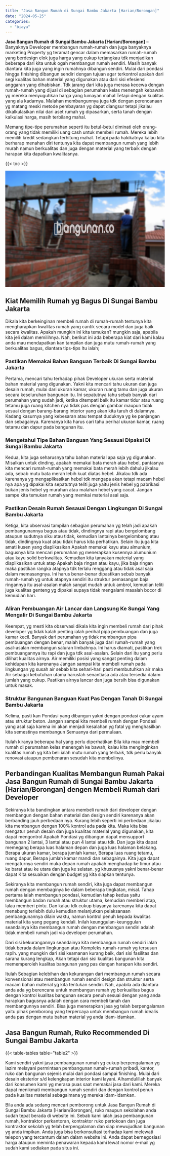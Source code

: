 ```yaml
---
title: "Jasa Bangun Rumah di Sungai Bambu Jakarta [Harian/Borongan]"
date: "2024-05-25"
categories: 
  - "biaya"
---
```


**Jasa Bangun Rumah di Sungai Bambu Jakarta \[Harian/Borongan\]** – Banyaknya Developer membangun rumah-rumah dan juga banyaknya marketing Property yg teramat gencar dalam memasarkan rumah-rumah yang berdesign elok juga harga yang cukup terjangkau tdk menjadikan beberapa dari kita untuk ogah membangun rumah sendiri. Masih banyak diantara kita juga yang ingin rumahnya dibangun sendiri. Mulai dari pondasi hingga finishing dibangun sendiri dengan tujuan agar terkontrol apakah dari segi kualitas bahan material yang digunakan atau dari sisi efesiensi anggaran yang dihabiskan. Tdk jarang dari kita juga merasa kecewa dengan rumah-rumah yang dijual di sebagian perumahan kelas menengah kebawah yg mereka menyuguhkan harga yang lumayan mahal Tetapi dengan kualitas yang ala kadarnya. Malahan membangunnya juga tdk dengan perencanaan yg matang meski metode pembayaran yg dapat diangsur tetapi jikalau dikalkulasikan nilai dari aset rumah yg dipasarkan, serta tanah dengan kalkulasi harga, masih terbilang mahal.

Memang tipe-tipe perumahan seperti itu betul-betul diminati oleh orang-orang yang tidak memiliki uang cash untuk membeli rumah. Mereka lebih memilih kredit sedangkan terhitung mahal. Tetapi pada hakikatnya kalau kita berharap menahan diri tentunya kita dapat membangun rumah yang lebih murah namun berkualitas dan juga dengan material yang terbaik dengan harapan kita dapatkan kwalitasnya.

{{< toc >}}

![Jasa Bangun Rumah di Sungai Bambu Jakarta [Harian/Borongan]](/images/borong-bangunan-37.png)

## Kiat Memilih Rumah yg Bagus Di Sungai Bambu Jakarta

Dikala kita berkeinginan membeli rumah di rumah-rumah tentunya kita mengharapkan kwalitas rumah yang cantik secara model dan juga baik secara kwalitas. Apakah mungkin ini kita temukan? mungkin saja, apabila kita jeli dalam memilihnya. Nah, berikut ini ada beberapa kiat dari kami kalau anda mau mendapatkan kan tampilan dan juga mutu rumah-rumah yang berkualitas bagus, diantara tips-tips Itu ialah;

### Pastikan Memakai Bahan Banguan Terbaik Di Sungai Bambu Jakarta

Pertama, mencari tahu terhadap pihak Developer ukuran serta material bahan material yang digunakan. Yakni kita mencari tahu ukuran dan juga desain rumah, mulai dari ukuran kamar, ukuran ruang tamu dan juga ukuran secara keseluruhan bangunan itu. Ini sepatutnya tahu sebab banyak dari perumahan yang sudah jadi, ketika ditempati baik itu kamar tidur atau ruang tetamu juga ruang kitchen nya tidak pas dengan gambar maupun tidak sesuai dengan barang-barang interior yang akan kita taruh di dalamnya. Kadang kasurnya yang kebesaran atau tempat duduknya yg ke panjangan dan sebagainya. Karenanya kita harus cari tahu perihal ukuran kamar, ruang tetamu dan dapur pada bangunan itu.

### Mengetahui Tipe Bahan Banguan Yang Sesauai Dipakai Di Sungai Bambu Jakarta

Kedua, kita juga seharusnya tahu bahan material apa saja yg digunakan. Misalkan untuk dinding, apakah memakai bata merah atau hebel, pantasnya kita mencari rumah-rumah yang memakai bata merah lebih dahulu jikalau ada, sebab mutu bata merah lebih kuat diatas hebel. Jikalau tdk ada karenanya yg mengaplikasikan hebel tdk mengapa akan tetapi macam hebel nya apa yg dipakai kita sepatutnya teliti juga yaitu jenis hebel yg pabrikasi bukan jenis hebel yg murahan atau malahan hebel yang cacat. Jangan sampe kita temukan rumah yang memkai material asal saja.

### Pastikan Desain Rumah Sesauai Dengan Lingkungan Di Sungai Bambu Jakarta

Ketiga, kita observasi tampilan sebagian perumahan yg telah jadi apakah pembangunannya bagus atau tidak, dindingnya rapi atau bergelombang ataupun sudutnya siku atau tidak, kemudian lantainya bergelombang atau tidak, dindingnya kuat atau tidak harus kita perhatikan. Selain itu juga kita amati kusen yang diaplikasikan Apakah memakai kayu atau almunium, bagusnya kita mencari perumahan yg menerapkan kusennya alumunium atau kayu solid berkwalitas. Kemudian kita tanyakan material yang diaplikasikan untuk atap Apakah baja ringan atau kayu, jika baja ringan maka pastikan rangka atapnya tdk terlalu renggang atau tidak asal saja dalam memasangnya. Ini harus benar-benar dipastikan sebab banyak rumah-rumah yg untuk atapnya sendiri itu struktur pemasangan baja ringannya itu asal-asalan malah sangat mudah untuk ambrol, kemudian teliti juga kualitas genteng yg dipakai supaya tidak mengalami masalah bocor di kemudian hari.

### Aliran Pembuangan Air Lancar dan Langsung Ke Sungai Yang Mengalir Di Sungai Bambu Jakarta

Keempat, yg mesti kita observasi dikala kita ingin membeli rumah dari pihak developer yg tidak kalah penting ialah perihal pipa pembuangan dan juga kamar kecil. Banyak dari perumahan yg tidak membangun pipa pembuangan dengan benar, malah banyak juga dari rumah-rumah yang asal-asalan membangun saluran limbahnya. Ini harus diamati, pastikan trek pembuangannya itu rapi dan juga tdk asal-asalan. Selain dari itu yang perlu dilihat kualitas airnya. Air memiliki posisi yang sangat penting dalam kehidupan kita karenanya Jangan sampai kita membeli rumah pada lingkungan yg susah air sebab kita sehari-hari pasti membutuhkan air maka Air sebagai kebutuhan utama haruslah senantiasa ada atau tersedia dalam jumlah yang cukup. Pastikan airnya lancar dan juga bersih bisa digunakan untuk masak.

### Struktur Bangunan Banguan Kuat Pas Dengan Tanah Di Sungai Bambu Jakarta

Kelima, pasti kan Pondasi yang dibangun yakni dengan pondasi cakar ayam atau struktur beton. Jangan sampai kita membeli rumah dengan Pondasi yang asal saja karena ini akan menjadi kesalahan yg fatal yg menghasilkan kita semestinya membangun Semuanya dari permulaan.

Itulah kiranya beberapa hal yang perlu diperhatikan Bila kita mau membeli rumah di perumahan kelas menengah ke bawah, kalau kita menginginkan kualitas rumah yg kita beli ialah mutu rumah yang terbaik, tdk perlu banyak renovasi ataupun pembenaran sesudah kita membelinya.

## Perbandingan Kualitas Membangun Rumah Pakai Jasa Bangun Rumah di Sungai Bambu Jakarta \[Harian/Borongan\] dengen Membeli Rumah dari Developer

Sekiranya kita bandingkan antara membeli rumah dari developer dengan membangun dengan bahan material dan design sendiri karenanya akan berbanding jauh perbedaan nya. Kurang lebih seperti ini perbedaan jikalau kita membangun dengan 100% kontrol ada pada kita. Maka kita bisa mengatur penuh desain dan juga kualitas material yang digunakan, kita dapat mengontrol Apakah Pondasi yg dibangun dapat mensupport bangunan 2 lantai, 3 lantai atau pun 4 lantai atau tdk. Dan juga kita dapat memegang berapa luas halaman depan dan juga luas halaman belakang. Berapa ukuran kamar, berapa jumlah kamar, Berapa luas ruang tetamu, ruang dapur, Berapa jumlah kamar mandi dan sebagainya. Kita juga dapat mengaturnya sendiri muka depan rumah apakah menghadap ke timur atau ke barat atau ke utara dan juga ke selatan. yg khususnya yakni benar-benar dapat Kita sesuaikan dengan budget yg kita siapkan tentunya.

Sekiranya kita membangun rumah sendiri, kita juga dapat membangun rumah dengan membaginya ke dalam beberapa tingkatan, misal. Tahap pertama ialah membangun pondasi, kemudian tahap kedua yaitu membangun badan rumah atau struktur utama, kemudian memberi atap, lalau memberi pintu. Dan kalau tdk cukup biayanya karenanya kita dapat menabung terlebih dulu kemudian melanjutkan pelaksanaan pembangunannya dilain waktu, namun kontrol penuh kepada kwalitas material kita yang pegang kendali. Inilah keunggulan-keunggulan seandainya kita membangun rumah dengan membangun sendiri adalah tidak membeli rumah jadi via developer perumahan.

Dari sisi kekurangannya seandainya kita membangun rumah sendiri ialah tidak berada dalam lingkungan atau Kompleks rumah-rumah yg tersusun rapih. yang mungkin dari sisi keamanan kurang baik, dari sisi fasilitas dan sarana kurang lengkap, Akan tetapi dari sisi kualitas bangunan kita mememperoleh kualitas bangunan yang pas dengan harapan kita sendiri.

Itulah Sebagian kelebihan dan kekurangan dari membangun rumah secara konvensional atau membangun rumah sendiri design dan struktur serta macam bahan material yg kita tentukan sendiri. Nah, apabila ada diantara anda ada yg berencana untuk membangun rumah yg berkualitas bagus dengan kontrol kualitas bangunan secara penuh sesuai dengan yang anda harapkan bagusnya adalah dengan cara membeli tanah dan membangunnya sendiri. Bisa juga menerapkan jasa yg telah berpengalaman yaitu pihak pemborong yang terpercaya untuk membangun rumah idealis anda pas dengan mutu bahan material yg anda idam-idamkan.

## Jasa Bangun Rumah, Ruko Recommended Di Sungai Bambu Jakarta

{{< table-tables table="table2" >}}

Kami sendiri yakni jasa pembangunan rumah yg cukup berpengalaman yg lazim melayani permintaan pembangunan rumah-rumah pribadi, kantor, ruko dan bangunan sejenis mulai dari pondasi sampai finishing. Mulai dari desain eksterior s/d kelengkapan interior kami layani. Alhamdulillah banyak dari konsumen kami yg merasa puas saat memakai jasa dari kami. Mereka dapat menikmati membangun rumah sendiri dan dengan kontrol penuh pada kualitas material sebagaimana yg mereka idam-idamkan.

Bila anda ada sedang mencari pemborong untuk Jasa Bangun Rumah di Sungai Bambu Jakarta \[Harian/Borongan\], ruko maupun sekolahan anda sudah tepat berada di website ini. Sebab kami ialah jasa pembangunan rumah, kontraktor perkantoran, kontraktor ruko pertokoan dan juga kontraktor sekolah yg telah berpengalaman dan siap mewujudkan bangunan yg anda impikan. Anda juga bisa berkonsultasi terhadap kami melewati telepon yang tercantum dalam dalam website ini. Anda dapat bernegosiasi harga ataupun meminta penawaran kepada kami lewat nomor e-mail yg sudah kami sediakan pada situs ini.
